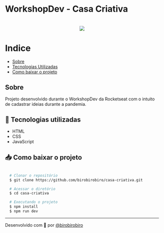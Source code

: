 # WorkshopDev - Casa Criativa

<h1 align="center"> 
  <img src="https://ik.imagekit.io/birobirobiro/Peek_2020-08-26_23-42_xpYY2NgzNg.gif">
</h1>

# Indice

- [Sobre](#-sobre)
- [Tecnologias Utilizadas](#🚀-tecnologias-utilizadas)
- [Como baixar o projeto](#📥-como-baixar-o-projeto)

## Sobre

Projeto desenvolvido durante o WorkshopDev da Rocketseat com o intuito de cadastrar ideias durante a pandemia.

## 🚀 Tecnologias utilizadas

- HTML
- CSS
- JavaScript

## 📥 Como baixar o projeto

```bash

  # Clonar o repositório
  $ git clone https://github.com/birobirobiro/casa-criativa.git

  # Acessar o diretório
  $ cd casa-criativa

  # Executando o projeto
  $ npm install
  $ npm run dev
```

---
Desenvolvido com 💜 por [@birobirobiro](twitter.com/birobirobiro_)